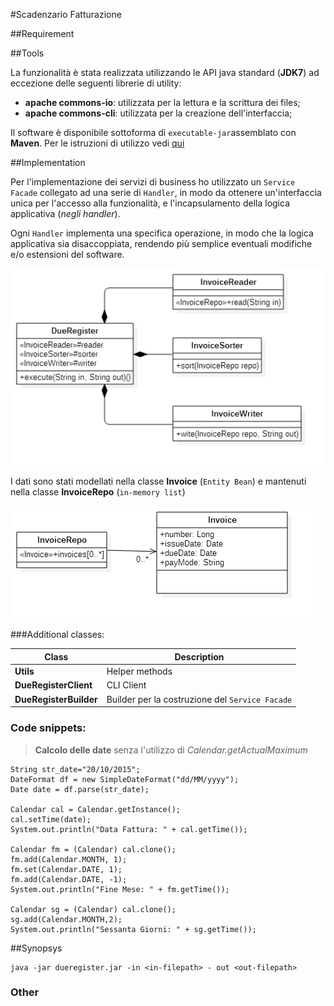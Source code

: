 #Scadenzario Fatturazione

##Requirement

##Tools

La funzionalità è stata realizzata utilizzando le API java standard (**JDK7**) ad eccezione delle seguenti librerie di utility:

 - **apache commons-io**: utilizzata per la lettura e la scrittura dei files;
 - **apache commons-cli**: utilizzata per la creazione dell'interfaccia;

Il software è disponibile sottoforma di `executable-jar`assemblato con **Maven**. Per le istruzioni di utilizzo vedi [qui](#synopsys) 

##Implementation

Per l'implementazione dei servizi di business ho utilizzato un `Service Facade`  collegato ad una serie di `Handler`, in modo da ottenere un'interfaccia unica per l'accesso alla funzionalità, e l'incapsulamento della logica applicativa (*negli handler*).

Ogni  `Handler` implementa una specifica operazione, in modo che la logica applicativa sia disaccoppiata, rendendo più semplice eventuali modifiche e/o estensioni del software. 

![](https://raw.githubusercontent.com/fleanza74/DueRegister/1e7c64d7fd598cccf2ec0aaa3ceaea270d4f8281/invoiceService.png)

I dati sono stati modellati nella classe **Invoice** (`Entity Bean`)  e mantenuti nella classe **InvoiceRepo** (`in-memory list`)

![](https://raw.githubusercontent.com/fleanza74/DueRegister/master/invoiceModel.png)

###Additional classes:

Class                  | Description
---------------------- | -----------
**Utils**              | Helper methods
**DueRegisterClient**  | CLI Client
**DueRegisterBuilder** | Builder per la costruzione del `Service Facade`

### Code snippets:

>**Calcolo delle date** senza l'utilizzo di *Calendar.getActualMaximum*

```
String str_date="20/10/2015";
DateFormat df = new SimpleDateFormat("dd/MM/yyyy");
Date date = df.parse(str_date);

Calendar cal = Calendar.getInstance();
cal.setTime(date);
System.out.println("Data Fattura: " + cal.getTime());

Calendar fm = (Calendar) cal.clone();
fm.add(Calendar.MONTH, 1);
fm.set(Calendar.DATE, 1);
fm.add(Calendar.DATE, -1);
System.out.println("Fine Mese: " + fm.getTime());

Calendar sg = (Calendar) cal.clone();
sg.add(Calendar.MONTH,2);
System.out.println("Sessanta Giorni: " + sg.getTime());
```

##Synopsys
 
```
java -jar dueregister.jar -in <in-filepath> - out <out-filepath>
```

### Other
